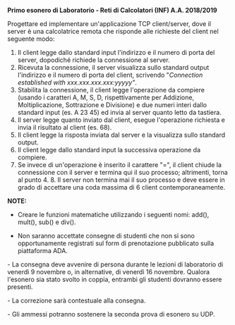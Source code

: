 **Primo esonero di Laboratorio - Reti di Calcolatori (INF) A.A. 2018/2019**

Progettare ed implementare un'applicazione TCP client/server, dove il server è una calcolatrice remota che risponde alle richieste del client nel seguente modo:
1. Il client legge dallo standard input l'indirizzo e il numero di porta del server, dopodiché richiede la connessione al server.
2. Ricevuta la connessione, il server visualizza sullo standard output l'indirizzo e il numero di porta del client, scrivendo "*Connection established with xxx.xxx.xxx.xxx:yyyyy"*.
3. Stabilita la connessione, il client legge l'operazione da compiere (usando i caratteri A, M, S, D, rispettivamente per Addizione, Moltiplicazione, Sottrazione e Divisione) e due numeri interi dallo standard input (es. A 23 45) ed invia al server quanto letto da tastiera.
4. Il server legge quanto inviato dal client, esegue l'operazione richiesta e invia il risultato al client (es. 68).
5. Il client legge la risposta inviata dal server e la visualizza sullo standard output.
6. Il client legge dallo standard input la successiva operazione da compiere.
7. Se invece di un'operazione è inserito il carattere "=", il client chiude la connessione con il server e termina qui il suo processo; altrimenti, torna al punto 4.
8. Il server non termina mai il suo processo e deve essere in grado di accettare una coda massima di 6 client contemporaneamente.

**NOTE:**
- Creare le funzioni matematiche utilizzando i seguenti nomi: add(), mult(), sub() e div().

- Non saranno accettate consegne di studenti che non si sono opportunamente registrati sul form di prenotazione pubblicato sulla piattaforma ADA.

- La consegna deve avvenire di persona durante le lezioni di laboratorio di venerdì 9 novembre o, in alternative, di venerdì 16 novembre. Qualora l'esonero sia stato svolto in coppia, entrambi gli studenti dovranno essere presenti.

- La correzione sarà contestuale alla consegna.

- Gli ammessi potranno sostenere la seconda prova di esonero su UDP.
